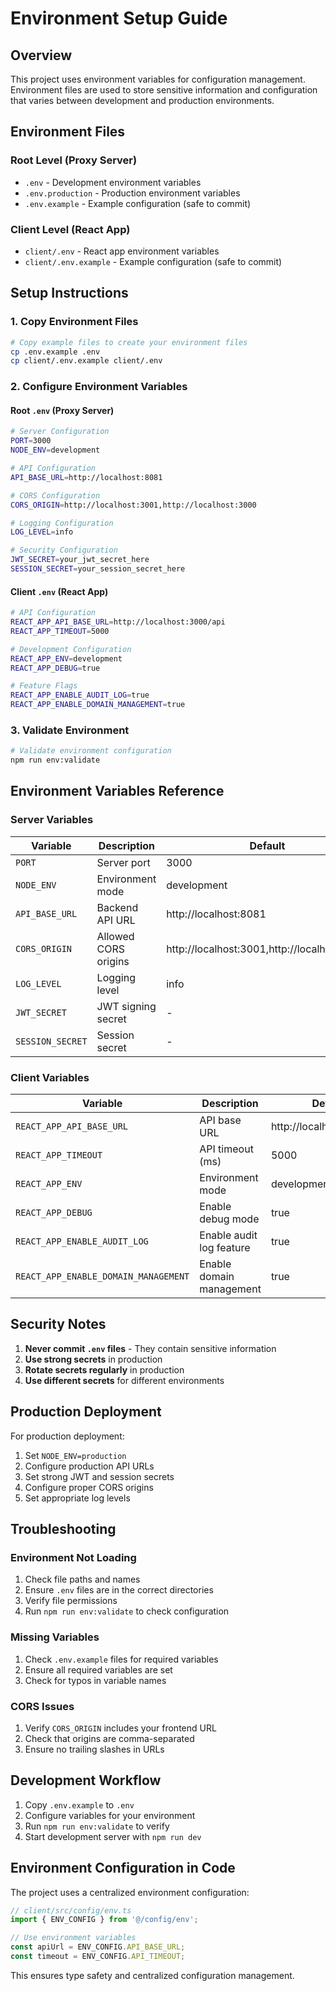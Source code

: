 # Environment Setup Guide

## Overview

This project uses environment variables for configuration management. Environment files are used to store sensitive information and configuration that varies between development and production environments.

## Environment Files

### Root Level (Proxy Server)

- `.env` - Development environment variables
- `.env.production` - Production environment variables
- `.env.example` - Example configuration (safe to commit)

### Client Level (React App)

- `client/.env` - React app environment variables
- `client/.env.example` - Example configuration (safe to commit)

## Setup Instructions

### 1. Copy Environment Files

```bash
# Copy example files to create your environment files
cp .env.example .env
cp client/.env.example client/.env
```

### 2. Configure Environment Variables

#### Root `.env` (Proxy Server)
```bash
# Server Configuration
PORT=3000
NODE_ENV=development

# API Configuration
API_BASE_URL=http://localhost:8081

# CORS Configuration
CORS_ORIGIN=http://localhost:3001,http://localhost:3000

# Logging Configuration
LOG_LEVEL=info

# Security Configuration
JWT_SECRET=your_jwt_secret_here
SESSION_SECRET=your_session_secret_here
```

#### Client `.env` (React App)
```bash
# API Configuration
REACT_APP_API_BASE_URL=http://localhost:3000/api
REACT_APP_TIMEOUT=5000

# Development Configuration
REACT_APP_ENV=development
REACT_APP_DEBUG=true

# Feature Flags
REACT_APP_ENABLE_AUDIT_LOG=true
REACT_APP_ENABLE_DOMAIN_MANAGEMENT=true
```

### 3. Validate Environment

```bash
# Validate environment configuration
npm run env:validate
```

## Environment Variables Reference

### Server Variables

| Variable | Description | Default | Required |
|----------|-------------|---------|----------|
| `PORT` | Server port | 3000 | No |
| `NODE_ENV` | Environment mode | development | No |
| `API_BASE_URL` | Backend API URL | http://localhost:8081 | Yes |
| `CORS_ORIGIN` | Allowed CORS origins | http://localhost:3001,http://localhost:3000 | No |
| `LOG_LEVEL` | Logging level | info | No |
| `JWT_SECRET` | JWT signing secret | - | Yes (Production) |
| `SESSION_SECRET` | Session secret | - | Yes (Production) |

### Client Variables

| Variable | Description | Default | Required |
|----------|-------------|---------|----------|
| `REACT_APP_API_BASE_URL` | API base URL | http://localhost:3000/api | Yes |
| `REACT_APP_TIMEOUT` | API timeout (ms) | 5000 | No |
| `REACT_APP_ENV` | Environment mode | development | No |
| `REACT_APP_DEBUG` | Enable debug mode | true | No |
| `REACT_APP_ENABLE_AUDIT_LOG` | Enable audit log feature | true | No |
| `REACT_APP_ENABLE_DOMAIN_MANAGEMENT` | Enable domain management | true | No |

## Security Notes

1. **Never commit `.env` files** - They contain sensitive information
2. **Use strong secrets** in production
3. **Rotate secrets regularly** in production
4. **Use different secrets** for different environments

## Production Deployment

For production deployment:

1. Set `NODE_ENV=production`
2. Configure production API URLs
3. Set strong JWT and session secrets
4. Configure proper CORS origins
5. Set appropriate log levels

## Troubleshooting

### Environment Not Loading

1. Check file paths and names
2. Ensure `.env` files are in the correct directories
3. Verify file permissions
4. Run `npm run env:validate` to check configuration

### Missing Variables

1. Check `.env.example` files for required variables
2. Ensure all required variables are set
3. Check for typos in variable names

### CORS Issues

1. Verify `CORS_ORIGIN` includes your frontend URL
2. Check that origins are comma-separated
3. Ensure no trailing slashes in URLs

## Development Workflow

1. Copy `.env.example` to `.env`
2. Configure variables for your environment
3. Run `npm run env:validate` to verify
4. Start development server with `npm run dev`

## Environment Configuration in Code

The project uses a centralized environment configuration:

```typescript
// client/src/config/env.ts
import { ENV_CONFIG } from '@/config/env';

// Use environment variables
const apiUrl = ENV_CONFIG.API_BASE_URL;
const timeout = ENV_CONFIG.API_TIMEOUT;
```

This ensures type safety and centralized configuration management. 